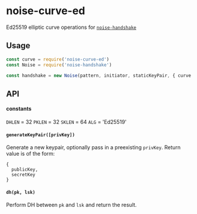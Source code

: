 # noise-curve-ed

Ed25519 elliptic curve operations for [`noise-handshake`](https://github.com/chm-diederichs/noise-handshake)

## Usage
```js
const curve = require('noise-curve-ed')
const Noise = require('noise-handshake')

const handshake = new Noise(pattern, initiator, staticKeyPair, { curve })
```

## API

#### constants

`DHLEN` = 32
`PKLEN` = 32
`SKLEN` = 64
`ALG` = 'Ed25519'

#### `generateKeyPair([privKey])`

Generate a new keypair, optionally pass in a preexisting `privKey`. Return value is of the form:

```
{
  publicKey,
  secretKey
}
```

#### `dh(pk, lsk)`

Perform DH between `pk` and `lsk` and return the result.
